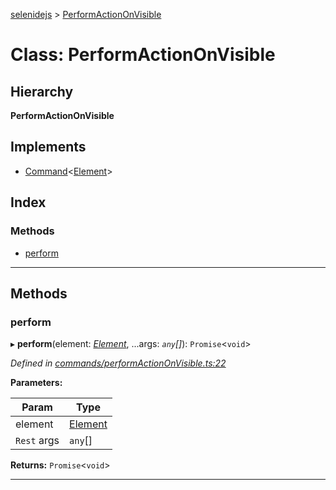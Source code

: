 [selenidejs](../README.md) > [PerformActionOnVisible](../classes/performactiononvisible.md)

# Class: PerformActionOnVisible

## Hierarchy

**PerformActionOnVisible**

## Implements

* [Command](../interfaces/command.md)<[Element](element.md)>

## Index

### Methods

* [perform](performactiononvisible.md#perform)

---

## Methods

<a id="perform"></a>

###  perform

▸ **perform**(element: *[Element](element.md)*, ...args: *`any`[]*): `Promise`<`void`>

*Defined in [commands/performActionOnVisible.ts:22](https://github.com/KnowledgeExpert/selenidejs/blob/master/lib/commands/performActionOnVisible.ts#L22)*

**Parameters:**

| Param | Type |
| ------ | ------ |
| element | [Element](element.md) |
| `Rest` args | `any`[] |

**Returns:** `Promise`<`void`>

___

